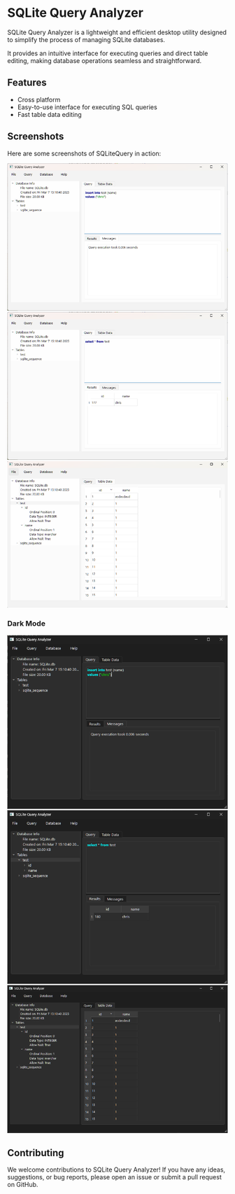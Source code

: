 # SQLite Query Analyzer

SQLite Query Analyzer is a lightweight and efficient desktop utility designed to simplify the process of managing SQLite databases.

It provides an intuitive interface for executing queries and direct table editing, making database operations seamless and straightforward.

## Features

- Cross platform
- Easy-to-use interface for executing SQL queries
- Fast table data editing

## Screenshots

Here are some screenshots of SQLiteQuery in action:

![Insert query](images/query-insert.png)
![Select query](images/query-select.png)
![Table data editing](images/table-data.png)

### Dark Mode

![Dark Mode Insert query](images/dark-query-insert.png)
![Dark Mode Select query](images/dark-query-select.png)
![Dark Mode Table data editing](images/dark-table-data.png)

## Contributing

We welcome contributions to SQLite Query Analyzer! If you have any ideas, suggestions, or bug reports, please open an issue or submit a pull request on GitHub.
